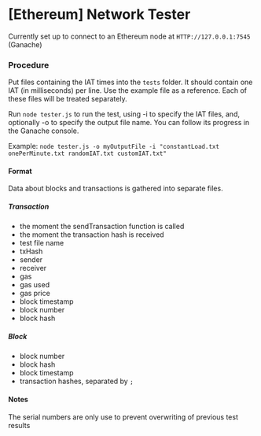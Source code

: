 # [Ethereum] Network Tester

Currently set up to connect to an Ethereum node at `HTTP://127.0.0.1:7545` (Ganache)

### Procedure

Put files containing the IAT times into the `tests` folder. It should contain one IAT (in milliseconds) per line. Use the example file as a reference. Each of these files will be treated separately.

Run `node tester.js` to run the test, using -i to specify the IAT files, and, optionally -o to specify the output file name. You can follow its progress in the Ganache console.

Example: `node tester.js -o myOutputFile -i "constantLoad.txt onePerMinute.txt randomIAT.txt customIAT.txt"`

#### Format

Data about blocks and transactions is gathered into separate files.

##### Transaction

- the moment the sendTransaction function is called
- the moment the transaction hash is received
- test file name
- txHash
- sender
- receiver
- gas
- gas used
- gas price
- block timestamp
- block number
- block hash

##### Block

- block number
- block hash
- block timestamp
- transaction hashes, separated by `;`

#### Notes

The serial numbers are only use to prevent overwriting of previous test results


